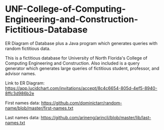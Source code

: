 # UNF-College-of-Computing-Engineering-and-Construction-Fictitious-Database
ER Diagram of Database plus a Java program which generates queries with random fictitious data.

This is a fictitious database for University of North Florida's College of Computing Engineering and Construction. 
Also included is a query generator which generates large queries of fictitious student, professor, and advisor names.

Link to ER Diagram: https://app.lucidchart.com/invitations/accept/8c4c6654-805d-4ef5-8940-8ffc3d986b2e

First names data: https://github.com/dominictarr/random-name/blob/master/first-names.txt

Last names data: https://github.com/arineng/arincli/blob/master/lib/last-names.txt
